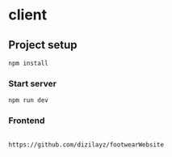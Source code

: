 # client

## Project setup
```
npm install
```

### Start server
```
npm run dev
```

### Frontend
```

https://github.com/dizilayz/footwearWebsite
```
